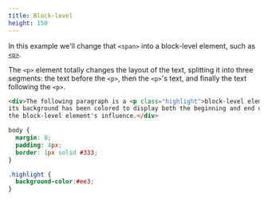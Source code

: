 ```yaml
---
title: Block-level
height: 150
---
```

In this example we'll change that `<span>` into a block-level element, such as [`<p>`](/en-US/docs/Web/HTML/Element/p).

The `<p>` element totally changes the layout of the text, splitting it into three segments: the text before the `<p>`, then the `<p>`'s text, and finally the text following the `<p>`.

```html
<div>The following paragraph is a <p class="highlight">block-level element;</p>
its background has been colored to display both the beginning and end of
the block-level element's influence.</div>
```

```css
body {
  margin: 0;
  padding: 4px;
  border: 1px solid #333;
}

.highlight {
  background-color:#ee3;
}
```
